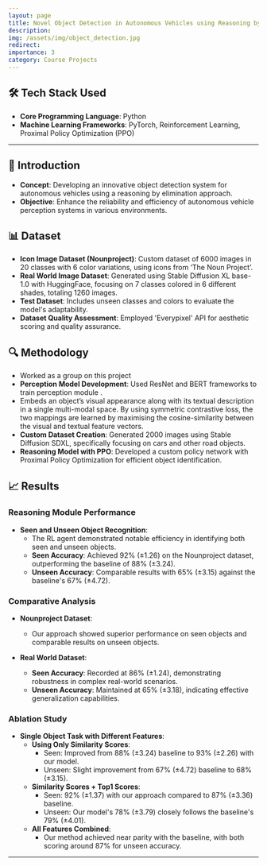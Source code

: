 ```yaml
---
layout: page
title: Novel Object Detection in Autonomous Vehicles using Reasoning by Elimination
description:
img: /assets/img/object_detection.jpg
redirect:
importance: 3
category: Course Projects
---
```


## 🛠️ Tech Stack Used

- **Core Programming Language**: Python
- **Machine Learning Frameworks**: PyTorch, Reinforcement Learning, Proximal Policy Optimization (PPO)

---

## 📖 Introduction

- **Concept**: Developing an innovative object detection system for autonomous vehicles using a reasoning by elimination approach.
- **Objective**: Enhance the reliability and efficiency of autonomous vehicle perception systems in various environments.

## 📊 Dataset

- **Icon Image Dataset (Nounproject)**: Custom dataset of 6000 images in 20 classes with 6 color variations, using icons from ‘The Noun Project’.
- **Real World Image Dataset**: Generated using Stable Diffusion XL base-1.0 with HuggingFace, focusing on 7 classes colored in 6 different shades, totaling 1260 images.
- **Test Dataset**: Includes unseen classes and colors to evaluate the model's adaptability.
- **Dataset Quality Assessment**: Employed 'Everypixel' API for aesthetic scoring and quality assurance.

## 🔍 Methodology

- Worked as a group on this project
- **Perception Model Development**: Used ResNet and BERT frameworks to train perception module .
- Embeds an object’s visual appearance along with its textual description in a single multi-modal space. By using symmetric contrastive loss, the two mappings are learned by maximising the cosine-similarity between the visual and textual feature vectors.
- **Custom Dataset Creation**: Generated 2000 images using Stable Diffusion SDXL, specifically focusing on cars and other road objects.
- **Reasoning Model with PPO**: Developed a custom policy network with Proximal Policy Optimization for efficient object identification.

## 📈 Results

### Reasoning Module Performance

- **Seen and Unseen Object Recognition**:
  - The RL agent demonstrated notable efficiency in identifying both seen and unseen objects.
  - **Seen Accuracy**: Achieved 92% (±1.26) on the Nounproject dataset, outperforming the baseline of 88% (±3.24).
  - **Unseen Accuracy**: Comparable results with 65% (±3.15) against the baseline's 67% (±4.72).

### Comparative Analysis

- **Nounproject Dataset**:

  - Our approach showed superior performance on seen objects and comparable results on unseen objects.

- **Real World Dataset**:
  - **Seen Accuracy**: Recorded at 86% (±1.24), demonstrating robustness in complex real-world scenarios.
  - **Unseen Accuracy**: Maintained at 65% (±3.18), indicating effective generalization capabilities.

### Ablation Study

- **Single Object Task with Different Features**:
  - **Using Only Similarity Scores**:
    - Seen: Improved from 88% (±3.24) baseline to 93% (±2.26) with our model.
    - Unseen: Slight improvement from 67% (±4.72) baseline to 68% (±3.15).
  - **Similarity Scores + Top1 Scores**:
    - Seen: 92% (±1.37) with our approach compared to 87% (±3.36) baseline.
    - Unseen: Our model's 78% (±3.79) closely follows the baseline's 79% (±4.01).
  - **All Features Combined**:
    - Our method achieved near parity with the baseline, with both scoring around 87% for unseen accuracy.

---

<!-- ## 🖼️ Visualizations

- **Dataset Samples**: Showcase the variety and complexity of the dataset images, including icon-based and real-world scenarios.
- **Model Performance Charts**: Graphs depicting the accuracy and efficiency of the Perception and Reasoning Models under various conditions.
- **Comparative Analysis**: Visual comparisons between standard object detection models and the newly developed model, emphasizing improvements.

---
-->
